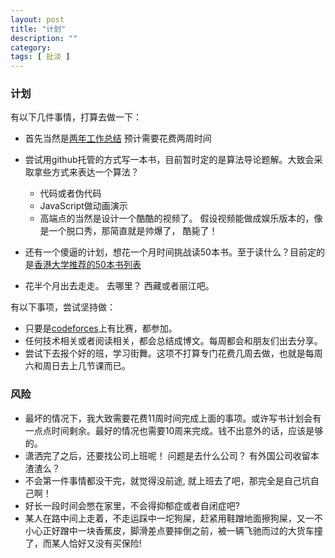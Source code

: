 ```yaml
---
layout: post
title: "计划"
description: ""
category: 
tags: [ 扯淡 ]
---
```



### 计划

有以下几件事情，打算去做一下： 

* 首先当然是[两年工作总结](http://openinx.github.io/2014/06/05/two-years-work-summarize/)  预计需要花费两周时间
* 尝试用github托管的方式写一本书，目前暂时定的是算法导论题解。大致会采取拿些方式来表达一个算法？ 
   
   + 代码或者伪代码
   + JavaScript做动画演示 
   + 高端点的当然是设计一个酷酷的视频了。 假设视频能做成娱乐版本的，像是一个脱口秀，那简直就是帅爆了， 酷毙了！

* 还有一个傻逼的计划，想花一个月时间挑战读50本书。至于读什么？目前定的是[香港大学推荐的50本书列表](http://book.douban.com/doulist/3607025/)
* 花半个月出去走走。 去哪里？ 西藏或者丽江吧。 

有以下事项，尝试坚持做： 

* 只要是[codeforces](http://codeforces.com/)上有比赛，都参加。
* 任何技术相关或者阅读相关，都会总结成博文。每周都会和朋友们出去分享。
* 尝试下去报个好的班，学习街舞。这项不打算专门花费几周去做，也就是每周六和周日去上几节课而已。

### 风险

* 最坏的情况下，我大致需要花费11周时间完成上面的事项。或许写书计划会有一点点时间剩余。最好的情况也需要10周来完成。钱不出意外的话，应该是够的。 
* 潇洒完了之后，还要找公司上班呢！ 问题是去什么公司？ 有外国公司收留本渣渣么？ 
* 不会第一件事情都没干完，就觉得没前途, 就上班去了吧，那完全是自己坑自己啊！
* 好长一段时间会憋在家里，不会得抑郁症或者自闭症吧?
* 某人在路中间上走着，不走运踩中一坨狗屎，赶紧用鞋蹭地面擦狗屎，又一不小心正好蹭中一块香蕉皮，脚滑差点要摔倒之前，被一辆飞驰而过的大货车撞了，而某人恰好又没有买保险!

